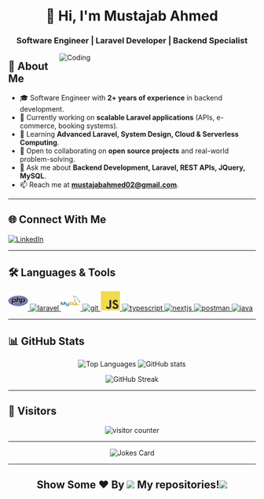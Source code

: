 <h1 align="center">👋 Hi, I'm Mustajab Ahmed</h1>
<h3 align="center">Software Engineer | Laravel Developer | Backend Specialist</h3>

<img align="right" alt="Coding" width="400" src="https://cdn.dribbble.com/users/1162077/screenshots/3848914/programmer.gif">

## 🚀 About Me  
- 🎓 Software Engineer with **2+ years of experience** in backend development.  
- 🔭 Currently working on **scalable Laravel applications** (APIs, e-commerce, booking systems).  
- 🌱 Learning **Advanced Laravel, System Design, Cloud & Serverless Computing**.  
- 👯 Open to collaborating on **open source projects** and real-world problem-solving.  
- 💬 Ask me about **Backend Development, Laravel, REST APIs, JQuery, MySQL**.  
- 📫 Reach me at **mustajabahmed02@gmail.com**.  

---

## 🌐 Connect With Me  
<p align="left">
  <a href="https://linkedin.com/in/mustajab-ahmed-53a090229" target="blank">
    <img align="center" src="https://raw.githubusercontent.com/rahuldkjain/github-profile-readme-generator/master/src/images/icons/Social/linked-in-alt.svg" alt="LinkedIn" height="30" width="40" />
  </a>
</p>

---

## 🛠️ Languages & Tools  
<p align="left"> 
  <a href="https://www.php.net" target="_blank" rel="noreferrer"> <img src="https://raw.githubusercontent.com/devicons/devicon/master/icons/php/php-original.svg" alt="php" width="40" height="40"/> </a>
  <a href="https://laravel.com" target="_blank" rel="noreferrer"> <img src="https://www.vectorlogo.zone/logos/laravel/laravel-icon.svg" alt="laravel" width="40" height="40"/> </a>
  <a href="https://www.mysql.com/" target="_blank" rel="noreferrer"> <img src="https://raw.githubusercontent.com/devicons/devicon/master/icons/mysql/mysql-original-wordmark.svg" alt="mysql" width="40" height="40"/> </a>
  <a href="https://git-scm.com/" target="_blank" rel="noreferrer"> <img src="https://www.vectorlogo.zone/logos/git-scm/git-scm-icon.svg" alt="git" width="40" height="40"/> </a>
  <a href="https://developer.mozilla.org/en-US/docs/Web/JavaScript" target="_blank" rel="noreferrer"> <img src="https://raw.githubusercontent.com/devicons/devicon/master/icons/javascript/javascript-original.svg" alt="javascript" width="40" height="40"/> </a>
  <a href="https://www.typescriptlang.org/" target="_blank" rel="noreferrer"> <img src="https://www.svgrepo.com/show/439022/typescript.svg" alt="typescript" width="40" height="40"/> </a>
  <a href="https://nextjs.org/" target="_blank" rel="noreferrer"> <img src="https://cdn.worldvectorlogo.com/logos/nextjs-2.svg" alt="nextjs" width="40" height="40"/> </a>
  <a href="https://www.postman.com/" target="_blank" rel="noreferrer"> <img src="https://www.svgrepo.com/show/354202/postman-icon.svg" alt="postman" width="40" height="40"/> </a>
  <a href="https://www.java.com/" target="_blank" rel="noreferrer"> <img src="https://www.svgrepo.com/show/303654/java-logo.svg" alt="java" width="40" height="40"/> </a>
</p>

---

## 📊 GitHub Stats  
<p align="center">
  <img src="https://github-readme-stats.vercel.app/api/top-langs/?username=MustajabAhmed&layout=compact&theme=radical" alt="Top Languages" />
  <img src="https://github-readme-stats.vercel.app/api?username=MustajabAhmed&show_icons=true&count_private=true&hide=prs,issues&theme=radical" alt="GitHub stats" />
</p>

<p align="center">
  <img src="https://github-readme-streak-stats.herokuapp.com/?user=MustajabAhmed&theme=radical" alt="GitHub Streak" />
</p>

---

## 👀 Visitors  
<p align="center">
  <img src="https://count.getloli.com/get/@MustajabAhmed?theme=moebooru" alt="visitor counter" />
</p>
<!--
<p align="center">
  <img src="https://komarev.com/ghpvc/?username=MustajabAhmed&label=Profile%20Views&color=ff69b4&style=for-the-badge" alt="Profile Views" />
</p>

<p align="center">
  <img src="https://komarev.com/ghpvc/?username=MustajabAhmed&label=Visitors&color=blueviolet&style=flat-square" alt="Profile Views" />
</p>
-->

---

<p align="center">
  <img src="https://readme-jokes.vercel.app/api" alt="Jokes Card" />
</p>

---

### <h2><p align ="center"> Show Some ❤️ By  <img src="https://media.giphy.com/media/ObNTw8Uzwy6KQ/giphy.gif" height="25px"> My repositories!<img src="https://user-images.githubusercontent.com/76244600/130682427-5b987fe2-9a2e-4e08-9e59-b951a8e58a84.gif" height="25px"></p> </h2>
